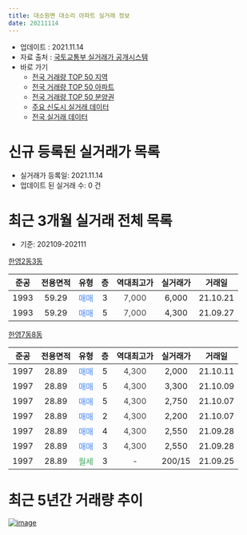 ```yaml
---
title: 대소원면 대소리 아파트 실거래 정보
date: 20211114
---
```


* 업데이트 : 2021.11.14
* 자료 출처 : [국토교통부 실거래가 공개시스템](http://rt.molit.go.kr)
* 바로 가기
    * [전국 거래량 TOP 50 지역](https://apt-info.github.io/apt-trade-info/tr)
    * [전국 거래량 TOP 50 아파트](https://apt-info.github.io/apt-trade-info/ta)
    * [전국 거래량 TOP 50 분양권](https://apt-info.github.io/apt-trade-info/tb)
    * [주요 신도시 실거래 데이터](https://apt-info.github.io/apt-trade-info/newtown)
    * [전국 실거래 데이터](https://apt-info.github.io/apt-trade-info/all)



<script async src="https://pagead2.googlesyndication.com/pagead/js/adsbygoogle.js"></script>
<!-- 기본광고 -->
<ins class="adsbygoogle"
     style="display:block"
     data-ad-client="ca-pub-1142216861245946"
     data-ad-slot="4805727019"
     data-ad-format="auto"
     data-full-width-responsive="true"></ins>
<script>
     (adsbygoogle = window.adsbygoogle || []).push({});
</script>


# 신규 등록된 실거래가 목록

* 실거래가 등록일: 2021.11.14
* 업데이트 된 실거래 수: 0 건




<script async src="https://pagead2.googlesyndication.com/pagead/js/adsbygoogle.js"></script>
<!-- 기본광고 -->
<ins class="adsbygoogle"
     style="display:block"
     data-ad-client="ca-pub-1142216861245946"
     data-ad-slot="4805727019"
     data-ad-format="auto"
     data-full-width-responsive="true"></ins>
<script>
     (adsbygoogle = window.adsbygoogle || []).push({});
</script>


# 최근 3개월 실거래 전체 목록
* 기준: 202109-202111


[한영2동3동](https://search.naver.com/search.naver?query=%ED%95%9C%EC%98%812%EB%8F%993%EB%8F%99)

|준공|전용면적|유형|층|역대최고가|실거래가|거래일|
|:---:|:---:|:---:|:---:|:---:|:---:|:---:|
|1993|59.29|<span style="color:#4285F3">매매</span>|3|<span style="color:#444444">7,000</span>|6,000|21.10.21|
|1993|59.29|<span style="color:#4285F3">매매</span>|5|<span style="color:#444444">7,000</span>|4,300|21.09.27|

[한영7동8동](https://search.naver.com/search.naver?query=%ED%95%9C%EC%98%817%EB%8F%998%EB%8F%99)

|준공|전용면적|유형|층|역대최고가|실거래가|거래일|
|:---:|:---:|:---:|:---:|:---:|:---:|:---:|
|1997|28.89|<span style="color:#4285F3">매매</span>|5|<span style="color:#444444">4,300</span>|2,000|21.10.11|
|1997|28.89|<span style="color:#4285F3">매매</span>|5|<span style="color:#444444">4,300</span>|3,300|21.10.09|
|1997|28.89|<span style="color:#4285F3">매매</span>|5|<span style="color:#444444">4,300</span>|2,750|21.10.07|
|1997|28.89|<span style="color:#4285F3">매매</span>|2|<span style="color:#444444">4,300</span>|2,200|21.10.07|
|1997|28.89|<span style="color:#4285F3">매매</span>|4|<span style="color:#444444">4,300</span>|2,550|21.09.28|
|1997|28.89|<span style="color:#4285F3">매매</span>|3|<span style="color:#444444">4,300</span>|2,550|21.09.28|
|1997|28.89|<span style="color:#34A853">월세</span>|3|<span style="color:#444444">-</span>|200/15|21.09.25|



<script async src="https://pagead2.googlesyndication.com/pagead/js/adsbygoogle.js"></script>
<!-- 기본광고 -->
<ins class="adsbygoogle"
     style="display:block"
     data-ad-client="ca-pub-1142216861245946"
     data-ad-slot="4805727019"
     data-ad-format="auto"
     data-full-width-responsive="true"></ins>
<script>
     (adsbygoogle = window.adsbygoogle || []).push({});
</script>


# 최근 5년간 거래량 추이


<div style="width:100%;">
    <canvas id="deal_progress" height="200"></canvas>
</div>

<script>
new Chart(document.getElementById("deal_progress"), {
    type: 'line',
    data: {
        labels: ['16.01','16.02','16.03','16.04','16.05','16.06','16.07','16.08','16.09','16.10','16.11','17.02','17.03','17.04','17.05','17.06','17.07','17.08','17.09','17.10','17.11','18.01','18.02','18.04','18.05','18.06','18.07','18.08','18.09','18.10','18.11','19.01','19.02','19.03','19.04','19.05','19.06','19.07','19.08','19.09','19.10','19.11','19.12','20.01','20.02','20.04','20.06','20.07','20.08','20.10','20.11','20.12','21.02','21.04','21.05','21.06','21.07','21.08','21.09','21.10'],
        datasets: [{
            label: '매매/분양권',
            data: [1,1,0,2,4,2,0,1,2,2,0,0,0,0,3,1,2,1,0,1,1,0,1,1,1,1,1,0,0,1,1,1,1,2,1,0,2,3,0,0,1,1,3,0,3,1,2,3,3,2,2,0,5,1,1,3,2,2,3,5],
            borderColor: "rgba(66, 133, 243, 1)",
            backgroundColor: "rgba(66, 133, 243, 0.05)",
            borderWidth: 1,
            pointRadius: 0,
            fill: false,
            lineTension: 0
        },{
            label: '전/월세',
            data: [1,0,1,2,0,0,1,1,2,1,1,1,1,1,1,0,0,1,1,3,1,2,0,2,0,1,1,2,2,0,0,1,0,0,1,2,0,1,2,2,0,0,0,1,2,1,0,0,0,0,1,1,0,0,0,1,0,1,1,0],
            borderColor: "rgba(255, 90, 0, 1)",
            backgroundColor: "rgba(255, 90, 0, 0.05)",
            borderWidth: 1,
            pointRadius: 0,
            fill: false,
            lineTension: 0
        },{
            label: '합계',
            data: [2,1,1,4,4,2,1,2,4,3,1,1,1,1,4,1,2,2,1,4,2,2,1,3,1,2,2,2,2,1,1,2,1,2,2,2,2,4,2,2,1,1,3,1,5,2,2,3,3,2,3,1,5,1,1,4,2,3,4,5],
            borderColor: "rgba(0, 0, 0, 1)",
            backgroundColor: "rgba(0, 0, 0, 0.03)",
            borderWidth: 0.1,
            pointRadius: 0,
            fill: true,
            lineTension: 0
        }
        ]
    },
    options: {
        responsive: true,
        title: {
            display: false
        },
        tooltips: {
            mode: 'index',
            intersect: false
        },
        hover: {
            mode: 'nearest',
            intersect: true
        },
        scales: {
            xAxes: [{
                display: true,
                scaleLabel: {
                    display: true,
                    labelString: '년/월'
                }
            }],
            yAxes: [{
                display: true,
                ticks: {
                    suggestedMin: 0,
                },
                scaleLabel: {
                    display: true,
                    labelString: '실거래 수'
                }
            }]
        }
    }
});

</script>


[![image](https://apt-info.github.io/images/2020-01-03-apt-trade-info/1024x500.png)](https://play.google.com/store/apps/details?id=com.aptinfo.apttradeinfo)


